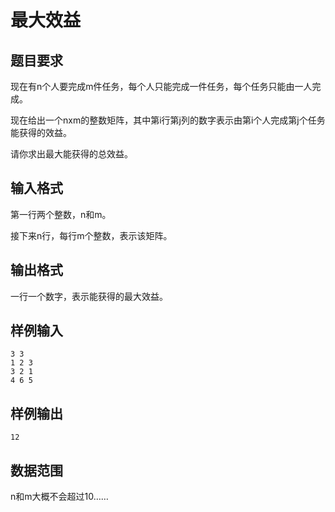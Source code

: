 # 最大效益

## 题目要求

现在有n个人要完成m件任务，每个人只能完成一件任务，每个任务只能由一人完成。

现在给出一个nxm的整数矩阵，其中第i行第j列的数字表示由第i个人完成第j个任务能获得的效益。

请你求出最大能获得的总效益。

## 输入格式

第一行两个整数，n和m。

接下来n行，每行m个整数，表示该矩阵。

## 输出格式

一行一个数字，表示能获得的最大效益。

## 样例输入

```
3 3
1 2 3
3 2 1
4 6 5
```

## 样例输出

```
12
```

## 数据范围

n和m大概不会超过10……
